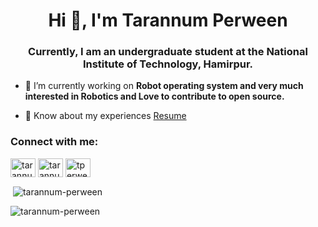 <h1 align="center">Hi 👋, I'm Tarannum Perween</h1>
<h3 align="center">Currently, I am an undergraduate student at the National Institute of Technology, Hamirpur.</h3>

- 🔭 I’m currently working on **Robot operating system and very much interested in Robotics and Love to contribute to open source.**

- 📄 Know about my experiences [Resume](https://github.com/tarannum-perween/Resume/blob/main/Tarannum_Resume.pdf)

<h3 align="left">Connect with me:</h3>
<p align="left">
<a href="https://linkedin.com/in/tarannum03" target="blank"><img align="center" src="https://raw.githubusercontent.com/rahuldkjain/github-profile-readme-generator/master/src/images/icons/Social/linked-in-alt.svg" alt="tarannum03" height="30" width="40" /></a>
<a href="https://www.youtube.com/c/tarannum perween" target="blank"><img align="center" src="https://raw.githubusercontent.com/rahuldkjain/github-profile-readme-generator/master/src/images/icons/Social/youtube.svg" alt="tarannum perween" height="30" width="40" /></a>
<a href="https://www.hackerrank.com/tperween20" target="blank"><img align="center" src="https://raw.githubusercontent.com/rahuldkjain/github-profile-readme-generator/master/src/images/icons/Social/hackerrank.svg" alt="tperween20" height="30" width="40" /></a>
</p>

<p>&nbsp;<img align="center" src="https://github-readme-stats.vercel.app/api?username=tarannum-perween&show_icons=true&locale=en" alt="tarannum-perween" /></p>

<p><img align="center" src="https://github-readme-streak-stats.herokuapp.com/?user=tarannum-perween&" alt="tarannum-perween" /></p>






